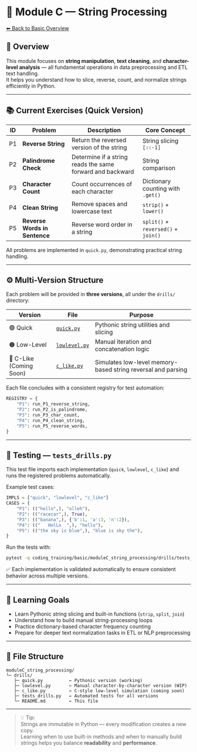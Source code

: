 # 🧩 Module C — String Processing
[⬅ Back to Basic Overview](../../README.md)

## 🎯 Overview
This module focuses on **string manipulation**, **text cleaning**, and **character-level analysis** — all fundamental operations in data preprocessing and ETL text handling.  
It helps you understand how to slice, reverse, count, and normalize strings efficiently in Python.

---

## 📚 Current Exercises (Quick Version)

| ID | Problem | Description | Core Concept |
|----|----------|--------------|---------------|
| P1 | **Reverse String** | Return the reversed version of the string | String slicing `[::-1]` |
| P2 | **Palindrome Check** | Determine if a string reads the same forward and backward | String comparison |
| P3 | **Character Count** | Count occurrences of each character | Dictionary counting with `.get()` |
| P4 | **Clean String** | Remove spaces and lowercase text | `strip()` + `lower()` |
| P5 | **Reverse Words in Sentence** | Reverse word order in a string | `split()` + `reversed()` + `join()` |

All problems are implemented in `quick.py`, demonstrating practical string handling.

---

## ⚙️ Multi-Version Structure

Each problem will be provided in **three versions**, all under the `drills/` directory:

| Version | File | Purpose |
|----------|------|----------|
| 🟢 Quick | [`quick.py`](quick.py) | Pythonic string utilities and slicing |
| 🟠 Low-Level | [`lowlevel.py`](lowlevel.py)  | Manual iteration and concatenation logic |
| 🔵 C-Like (Coming Soon) | [`c_like.py`](c_like.py) | Simulates low-level memory-based string reversal and parsing |

Each file concludes with a consistent registry for test automation:
```python
REGISTRY = {
    "P1": run_P1_reverse_string,
    "P2": run_P2_is_palindrome,
    "P3": run_P3_char_count,
    "P4": run_P4_clean_string,
    "P5": run_P5_reverse_words,
}
```

---

## 🧪 Testing — `tests_drills.py`

This test file imports each implementation (`quick`, `lowlevel`, `c_like`) and runs the registered problems automatically.  

Example test cases:
```python
IMPLS = ["quick", "lowlevel", "c_like"]
CASES = {
    "P1": (("hello",), "olleh"),
    "P2": (("racecar",), True),
    "P3": (("banana",), {'b':1, 'a':3, 'n':2}),
    "P4": (("   HelLo  ",), "hello"),
    "P5": (("the sky is blue",), "blue is sky the"),
}
```

Run the tests with:
```bash
pytest -q coding_training/basic/moduleC_string_processing/drills/tests_drills.py
```

✅ Each implementation is validated automatically to ensure consistent behavior across multiple versions.

---

## 🧭 Learning Goals

- Learn Pythonic string slicing and built-in functions (`strip`, `split`, `join`)  
- Understand how to build manual string-processing loops  
- Practice dictionary-based character frequency counting  
- Prepare for deeper text normalization tasks in ETL or NLP preprocessing

---

## 🧩 File Structure

```
moduleC_string_processing/
└─ drills/
   ├─ quick.py          ← Pythonic version (working)
   ├─ lowlevel.py       ← Manual character-by-character version (WIP)
   ├─ c_like.py         ← C-style low-level simulation (coming soon)
   ├─ tests_drills.py   ← Automated tests for all versions
   └─ README.md         ← This file
```

---

> 💡 Tip:  
> Strings are immutable in Python — every modification creates a new copy.  
> Learning when to use built-in methods and when to manually build strings helps you balance **readability** and **performance**.
